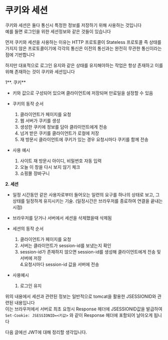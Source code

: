 # 쿠키와 세션

쿠키와 세션은 둘다 통신시 특정한 정보를 저장하기 위해 사용하는 것입니다  
예를 들면 로그인을 위한 세션정보와 같은 것들이 있습니다

먼저 쿠키와 세션을 사용하는 이유는 HTTP 프로토콜이 Stateless 프로토콜 즉 상태를 가지지 않은 프로토콜이기에 각각의 통신은 이전의 통신과는 완전히 무관한 통신이라는 점에 기반합니다

하지만 대표적으로 로그인 유지와 같은 상태를 유지해야하는 작업은 항상 존재하고 이를 위해 존재하는 것이 쿠키와 세션입니다

1**. 쿠키**  
- 키와 값으로 구성되어 있으며 클라이언트에 저장되며 만료일을 설정할 수 있음  
  
- 쿠키의 동작 순서  
    1. 클라이언트가 페이지를 요청  
    2. 웹 서버가 쿠키를 생성  
    3. 생성한 쿠키에 정보를 담아 클라이언트에게 전송  
    4. 넘겨 받은 쿠키를 클라이언트가 로컬에 저장  
    5. 재 방문시 클라이언트에 쿠키가 있는 경우 요청시마다 쿠키를 함께 전송  
  
- 사용 예시  
    1. 사이트 재 방문시 아이디, 비밀번호 자동 입력  
    2. 오늘 이 창을 다시 보지 않기 체크  
    3. 쇼핑몰 장바구니

**2. 세션**  
- 일정 시간동안 같은 사용자로부터 들어오는 일련의 요구를 하나의 상태로 보고, 그 상태를 일정하게 유지시키는 기술. \(일정시간은 브라우저를 종료하여 연결을 끝내는 시점\)  
- 브라우저를 닫거나 서버에서 세션을 삭제했을때 삭제됨  
  
- 세션의 동작 순서  
    1. 클라이언트가 페이지를 요청  
    2. 서버는 클라이언트가 session-id를 보냈는지 확인  
    3. session-id가 존재하지 않으면 session-id를 생성해 클라이언트에게 전송 및 서버에 저장  
    4.요청시마다 session-id 값을 서버에 전송  
  
- 사용예시  
    1. 로그인 유지

위의 내용에서 세션과 관련된 정보는 일반적으로 tomcat을 활용한 JSESSIONID와 관련된 내용입니다  
이는 브라우저에서 서버로 최초 요청시 Response 헤더에 JSESSIONID값을 발급하여  
 `Set-Cookie: JSESSIONID=<키값>`   와 같이 Response 헤더에 포함되어 날아오게 됩니다  
  
다음 글에선 JWT에 대해 정리할 생각입니다.

